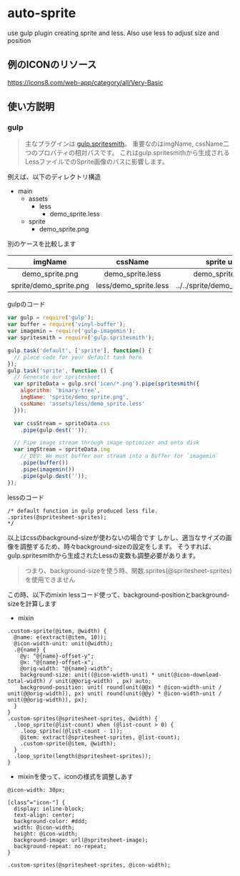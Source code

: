 # auto-sprite
use gulp plugin creating sprite and less. Also use less to adjust size and position

例のICONのリソース
---
https://icons8.com/web-app/category/all/Very-Basic

使い方説明
---
### gulp
> 主なプラグインは [gulp.spritesmith](https://github.com/twolfson/gulp.spritesmith)。
> 重要なのはimgName, cssName二つのプロパティの相対パスです。
> これはgulp.spritesmithから生成されるLessファイルでのSprite画像のパスに影響します。

例えば、以下のディレクトリ構造

* main
  * assets
    * less
      * demo_sprite.less
  * sprite
    * demo_sprite.png

別のケースを比較します

| imgName         | cssName           | sprite url  |
|:---------------:|:-----------------:|:-----------:|
| demo_sprite.png | demo_sprite.less  | demo_sprite.png |
| sprite/demo_sprite.png | less/demo_sprite.less  | ../../sprite/demo_sprite.png |


gulpのコード
```javascript
var gulp = require('gulp');
var buffer = require('vinyl-buffer');
var imagemin = require('gulp-imagemin');
var spritesmith = require('gulp.spritesmith');

gulp.task('default', ['sprite'], function() {
  // place code for your default task here
});
gulp.task('sprite', function () {
  // Generate our spritesheet
  var spriteData = gulp.src('icon/*.png').pipe(spritesmith({
    algorithm: 'binary-tree',
    imgName: 'sprite/demo_sprite.png',
    cssName: 'assets/less/demo_sprite.less'
  }));

  var cssStream = spriteData.css
    .pipe(gulp.dest(''));

  // Pipe image stream through image optimizer and onto disk
  var imgStream = spriteData.img
    // DEV: We must buffer our stream into a Buffer for `imagemin`
    .pipe(buffer())
    .pipe(imagemin())
    .pipe(gulp.dest(''));
});
```

lessのコード
```Less
/* default function in gulp produced less file.
.sprites(@spritesheet-sprites);
*/
```

以上はcssのbackground-sizeが使わないの場合です
しかし、適当なサイズの画像を調整するため、時々background-sizeの設定をします。
そうすれば、gulp.spritesmithから生成されたLessの変数も調整必要があります。
> つまり、background-sizeを使う時、関数.sprites(@spritesheet-sprites)を使用できません

この時、以下のmixin lessコード使って、background-positionとbackground-sizeを計算します
* mixin
```LESS
.custom-sprite(@item, @width) {
  @name: e(extract(@item, 10));
  @icon-width-unit: unit(@width);
  .@{name} {
    @y: "@{name}-offset-y";
    @x: "@{name}-offset-x";
    @orig-width: "@{name}-width";
    background-size: unit((@icon-width-unit) * unit(@icon-download-total-width) / unit(@@orig-width) , px) auto;
    background-position: unit( round(unit(@@x) * @icon-width-unit / unit(@@orig-width)), px) unit( round(unit(@@y) * @icon-width-unit / unit(@@orig-width)), px);
  }
}
.custom-sprites(@spritesheet-sprites, @width) {
  .loop_sprite(@list-count) when (@list-count > 0) {
    .loop_sprite((@list-count - 1));
    @item: extract(@spritesheet-sprites, @list-count);
    .custom-sprite(@item, @width);
  }
  .loop_sprite(length(@spritesheet-sprites));
}
```

* mixinを使って、iconの様式を調整しあす
```less
@icon-width: 30px;

[class^="icon-"] {
  display: inline-block;
  text-align: center;
  background-color: #ddd;
  width: @icon-width;
  height: @icon-width;
  background-image: url(@spritesheet-image);
  background-repeat: no-repeat;
}

.custom-sprites(@spritesheet-sprites, @icon-width);
```
